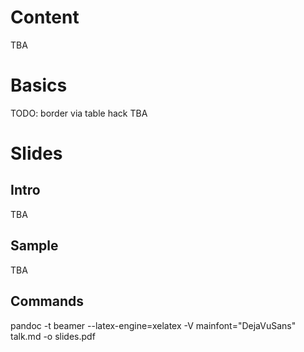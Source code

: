 

# Content

TBA




# Basics


TODO: border via table hack
TBA




# Slides

## Intro

TBA


## Sample

TBA


## Commands

pandoc  -t beamer  --latex-engine=xelatex  -V mainfont="DejaVuSans"  talk.md  -o slides.pdf




